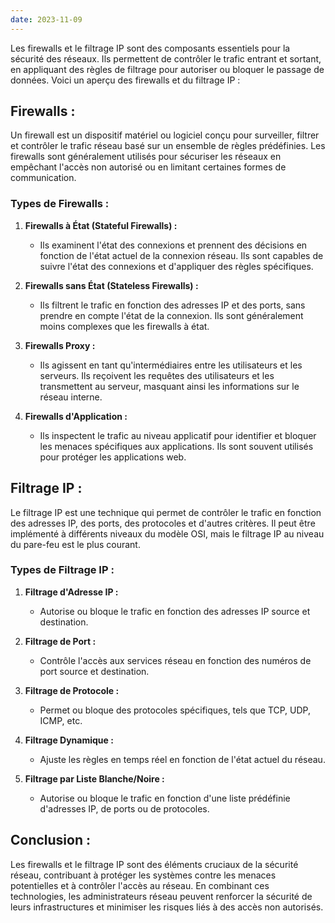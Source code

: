 ```yaml
---
date: 2023-11-09
---
```

Les firewalls et le filtrage IP sont des composants essentiels pour la sécurité des réseaux. Ils permettent de contrôler le trafic entrant et sortant, en appliquant des règles de filtrage pour autoriser ou bloquer le passage de données. Voici un aperçu des firewalls et du filtrage IP :

## Firewalls :

Un firewall est un dispositif matériel ou logiciel conçu pour surveiller, filtrer et contrôler le trafic réseau basé sur un ensemble de règles prédéfinies. Les firewalls sont généralement utilisés pour sécuriser les réseaux en empêchant l'accès non autorisé ou en limitant certaines formes de communication.

### Types de Firewalls :

1. **Firewalls à État (Stateful Firewalls) :**
   - Ils examinent l'état des connexions et prennent des décisions en fonction de l'état actuel de la connexion réseau. Ils sont capables de suivre l'état des connexions et d'appliquer des règles spécifiques.

2. **Firewalls sans État (Stateless Firewalls) :**
   - Ils filtrent le trafic en fonction des adresses IP et des ports, sans prendre en compte l'état de la connexion. Ils sont généralement moins complexes que les firewalls à état.

3. **Firewalls Proxy :**
   - Ils agissent en tant qu'intermédiaires entre les utilisateurs et les serveurs. Ils reçoivent les requêtes des utilisateurs et les transmettent au serveur, masquant ainsi les informations sur le réseau interne.

4. **Firewalls d'Application :**
   - Ils inspectent le trafic au niveau applicatif pour identifier et bloquer les menaces spécifiques aux applications. Ils sont souvent utilisés pour protéger les applications web.

## Filtrage IP :

Le filtrage IP est une technique qui permet de contrôler le trafic en fonction des adresses IP, des ports, des protocoles et d'autres critères. Il peut être implémenté à différents niveaux du modèle OSI, mais le filtrage IP au niveau du pare-feu est le plus courant.

### Types de Filtrage IP :

1. **Filtrage d'Adresse IP :**
   - Autorise ou bloque le trafic en fonction des adresses IP source et destination.

2. **Filtrage de Port :**
   - Contrôle l'accès aux services réseau en fonction des numéros de port source et destination.

3. **Filtrage de Protocole :**
   - Permet ou bloque des protocoles spécifiques, tels que TCP, UDP, ICMP, etc.

4. **Filtrage Dynamique :**
   - Ajuste les règles en temps réel en fonction de l'état actuel du réseau.

5. **Filtrage par Liste Blanche/Noire :**
   - Autorise ou bloque le trafic en fonction d'une liste prédéfinie d'adresses IP, de ports ou de protocoles.

## Conclusion :

Les firewalls et le filtrage IP sont des éléments cruciaux de la sécurité réseau, contribuant à protéger les systèmes contre les menaces potentielles et à contrôler l'accès au réseau. En combinant ces technologies, les administrateurs réseau peuvent renforcer la sécurité de leurs infrastructures et minimiser les risques liés à des accès non autorisés.